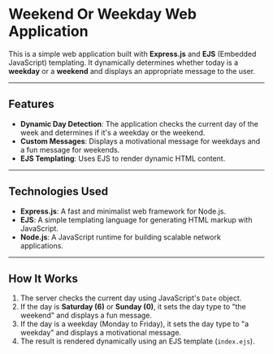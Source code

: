 # Weekend Or Weekday Web Application

This is a simple web application built with **Express.js** and **EJS** (Embedded JavaScript) templating. It dynamically determines whether today is a **weekday** or a **weekend** and displays an appropriate message to the user.

---

## Features

- **Dynamic Day Detection**: The application checks the current day of the week and determines if it's a weekday or the weekend.
- **Custom Messages**: Displays a motivational message for weekdays and a fun message for weekends.
- **EJS Templating**: Uses EJS to render dynamic HTML content.

---

## Technologies Used

- **Express.js**: A fast and minimalist web framework for Node.js.
- **EJS**: A simple templating language for generating HTML markup with JavaScript.
- **Node.js**: A JavaScript runtime for building scalable network applications.

---

## How It Works

1. The server checks the current day using JavaScript's `Date` object.
2. If the day is **Saturday (6)** or **Sunday (0)**, it sets the day type to "the weekend" and displays a fun message.
3. If the day is a weekday (Monday to Friday), it sets the day type to "a weekday" and displays a motivational message.
4. The result is rendered dynamically using an EJS template (`index.ejs`).